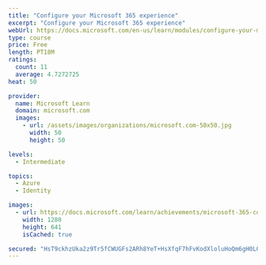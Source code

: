 ```yaml
---
title: "Configure your Microsoft 365 experience"
excerpt: "Configure your Microsoft 365 experience"
webUrl: https://docs.microsoft.com/en-us/learn/modules/configure-your-microsoft-365-experience/
type: course
price: Free
length: PT18M
ratings:
  count: 11
  average: 4.7272725
heat: 50

provider:
  name: Microsoft Learn
  domain: microsoft.com
  images:
    - url: /assets/images/organizations/microsoft.com-50x50.jpg
      width: 50
      height: 50

levels:
  - Intermediate

topics:
  - Azure
  - Identity

images:
  - url: https://docs.microsoft.com/learn/achievements/microsoft-365-configure-experience-social.png
    width: 1280
    height: 641
    isCached: true

secured: "HsT9ckhzUka2z9Tr5fCWUGFs2ARh8YeT+HsXfqF7hFvKodXloluHoQm6gH0L0y2fyIrBCzY0iSCSSkssROoFeLGhAIufxoJ7AQtCP+kaDu1k3vRjZLwdv65JpwbTOHoFBMJNDm8ue1I15uJm6AU9toenlwoptXz5m/DvhpMfWAcg6CcaFRJEGIYku2yNVdFAi0QVMaLWh/pH04md6Y0hp+eYIutMR4k06za04AWSI4DbYyOoLoWqhLNSCZycLQhYn09bghM7tKukw2BYsVtUSueYtCax9+6iAxDc/H4TnRjQQ5C2t0Xz184U7DAIjB0llksHRw5wK9mPi+qD3zr8trfLjn7/BeeGm5+7Jn/bTIeQP+ToaMG+RPJZ5SUTyikWWD+Zc0bfL7knqWduN4OEKnJQjkZXAye0CY/3Y4wA5Js=;3utwzLmMgNPNqCOcOJ/HEQ=="
---
```


